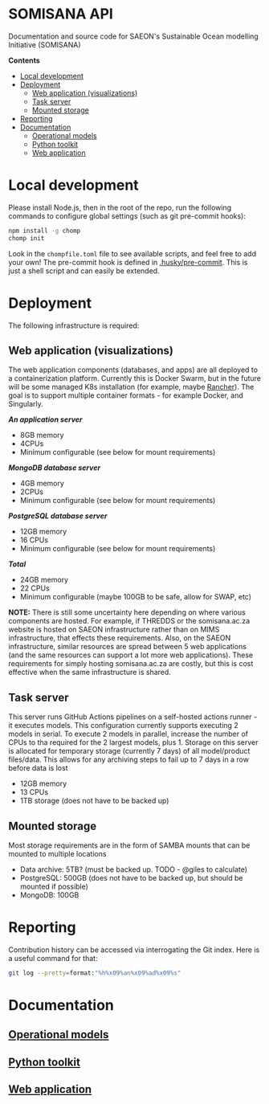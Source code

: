 # SOMISANA API
Documentation and source code for SAEON's Sustainable Ocean modelling Initiative (SOMISANA)

<!-- To update the table of contents, Install Node.js ^16 and run "npx doctoc README.md"-->

<!-- START doctoc generated TOC please keep comment here to allow auto update -->
<!-- DON'T EDIT THIS SECTION, INSTEAD RE-RUN doctoc TO UPDATE -->
**Contents**

- [Local development](#local-development)
- [Deployment](#deployment)
  - [Web application (visualizations)](#web-application-visualizations)
  - [Task server](#task-server)
  - [Mounted storage](#mounted-storage)
- [Reporting](#reporting)
- [Documentation](#documentation)
  - [Operational models](#operational-models)
  - [Python toolkit](#python-toolkit)
  - [Web application](#web-application)

<!-- END doctoc generated TOC please keep comment here to allow auto update -->



# Local development

Please install Node.js, then in the root of the repo, run the following commands to configure global settings (such as git pre-commit hooks):

```sh
npm install -g chomp
chomp init
```

Look in the `chompfile.toml` file to see available scripts, and feel free to add your own! The pre-commit hook is defined in [.husky/pre-commit](/.husky/pre-commit). This is just a shell script and can easily be extended.

# Deployment

The following infrastructure is required:

## Web application (visualizations)

The web application components (databases, and apps) are all deployed to a containerization platform. Currently this is Docker Swarm, but in the future will be some managed K8s installation (for example, maybe [Rancher](https://www.rancher.com/)). The goal is to support multiple container formats - for example Docker, and Singularly.

**_An application server_**

- 8GB memory
- 4CPUs
- Minimum configurable (see below for mount requirements)

**_MongoDB database server_**

- 4GB memory
- 2CPUs
- Minimum configurable (see below for mount requirements)

**_PostgreSQL database server_**

- 12GB memory
- 16 CPUs
- Minimum configurable (see below for mount requirements)

**_Total_**

- 24GB memory
- 22 CPUs
- Minimum configurable (maybe 100GB to be safe, allow for SWAP, etc)

**NOTE:** There is still some uncertainty here depending on where various components are hosted. For example, if THREDDS or the somisana.ac.za website is hosted on SAEON infrastructure rather than on MIMS infrastructure, that effects these requirements. Also, on the SAEON infrastructure, similar resources are spread between 5 web applications (and the same resources can support a lot more web applications). These requirements for simply hosting somisana.ac.za are costly, but this is cost effective when the same infrastructure is shared.

## Task server

This server runs GitHub Actions pipelines on a self-hosted actions runner - it executes models. This configuration currently supports executing 2 models in serial. To execute 2 models in parallel, increase the number of CPUs to tha required for the 2 largest models, plus 1. Storage on this server is allocated for temporary storage (currently 7 days) of all model/product files/data. This allows for any archiving steps to fail up to 7 days in a row before data is lost

- 12GB memory
- 13 CPUs
- 1TB storage (does not have to be backed up)

## Mounted storage

Most storage requirements are in the form of SAMBA mounts that can be mounted to multiple locations

- Data archive: 5TB? (must be backed up. TODO - @giles to calculate)
- PostgreSQL: 500GB (does not have to be backed up, but should be mounted if possible)
- MongoDB: 100GB

# Reporting
Contribution history can be accessed via interrogating the Git index. Here is a useful command for that:

```sh
git log --pretty=format:"%h%x09%an%x09%ad%x09%s"
```

# Documentation

## [Operational models](/models/)

## [Python toolkit](/toolkit/)

## [Web application](/web/)
